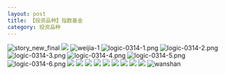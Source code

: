 ```yaml
---
layout: post
title: 【投资品种】指数基金
category: 投资品种
---
```

![story_new_final](http://rfbyhtcfm.hd-bkt.clouddn.com/img/story_new_final_0322.png)
![](http://rfbyhtcfm.hd-bkt.clouddn.com/img/factors-220327-2.png)
![weijia-1](http://rfbyhtcfm.hd-bkt.clouddn.com/img/weijia-1.jpg)
![logic-0314-1.png](http://rfbyhtcfm.hd-bkt.clouddn.com/img/logic-0314-1.png)
![logic-0314-2.png](http://rfbyhtcfm.hd-bkt.clouddn.com/img/logic-0314-2.png)
![logic-0314-3.png](http://rfbyhtcfm.hd-bkt.clouddn.com/img/logic-0314-3.png)
![logic-0314-4.png](http://rfbyhtcfm.hd-bkt.clouddn.com/img/logic-0314-4.png)
![logic-0314-5.png](http://rfbyhtcfm.hd-bkt.clouddn.com/img/logic-0314-5.png)
![logic-0314-6.png](http://rfbyhtcfm.hd-bkt.clouddn.com/img/logic-0314-6.png)
![](http://rfbyhtcfm.hd-bkt.clouddn.com/img/etf-0316-1.png)
![](http://rfbyhtcfm.hd-bkt.clouddn.com/img/etf-0316-2.png)
![](http://rfbyhtcfm.hd-bkt.clouddn.com/img/etf-0319-1.jpeg)
![](http://rfbyhtcfm.hd-bkt.clouddn.com/img/factors-220404-4.png)
![](http://rfbyhtcfm.hd-bkt.clouddn.com/img/etf-220405-1.png)
![](http://rfbyhtcfm.hd-bkt.clouddn.com/img/fragment-220403-1.png)
![](http://rfbyhtcfm.hd-bkt.clouddn.com/img/fragment-220403-2.png)
![](http://rfbyhtcfm.hd-bkt.clouddn.com/img/factors-220419-2.png)
![](http://rfbyhtcfm.hd-bkt.clouddn.com/img/factors-220419-3.png)
![wanshan](http://rfbyhtcfm.hd-bkt.clouddn.com/img/wanshan.png)
